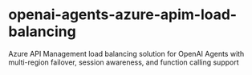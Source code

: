 # openai-agents-azure-apim-load-balancing

Azure API Management load balancing solution for OpenAI Agents with multi-region failover, session awareness, and function calling support
